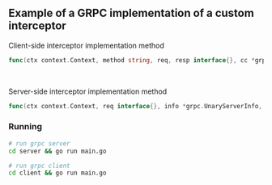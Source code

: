## Example of a GRPC implementation of a custom interceptor

Client-side interceptor implementation method

```go
func(ctx context.Context, method string, req, resp interface{}, cc *grpc.ClientConn, invoker grpc.UnaryInvoker, opts ...grpc.CallOption) error
```

<br>

Server-side interceptor implementation method

```go
func(ctx context.Context, req interface{}, info *grpc.UnaryServerInfo, handler grpc.UnaryHandler) (interface{}, error)
```

### Running

```bash
# run grpc server
cd server && go run main.go

# run grpc client
cd client && go run main.go
```
